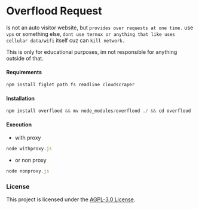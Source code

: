 # Overflood Request

Is not an auto visitor website, but `provides over requests at one time.` use `vps` or something else, `dont use termux or anything that like uses cellular data/wifi` itself cuz can `kill network.` 

This is only for educational purposes, im not responsible for anything outside of that.

#### Requirements

```javascript
npm install figlet path fs readline cloudscraper
```

#### Installation

```javascript
npm install overflood && mv node_modules/overflood ./ && cd overflood
```

#### Execution

- with proxy 
```javascript
node withproxy.js
```

- or non proxy
```javascript
node nonproxy.js
```

### License

This project is licensed under the [AGPL-3.0 License](https://github.com/naix0x/httprequest/blob/main/LICENSE).


